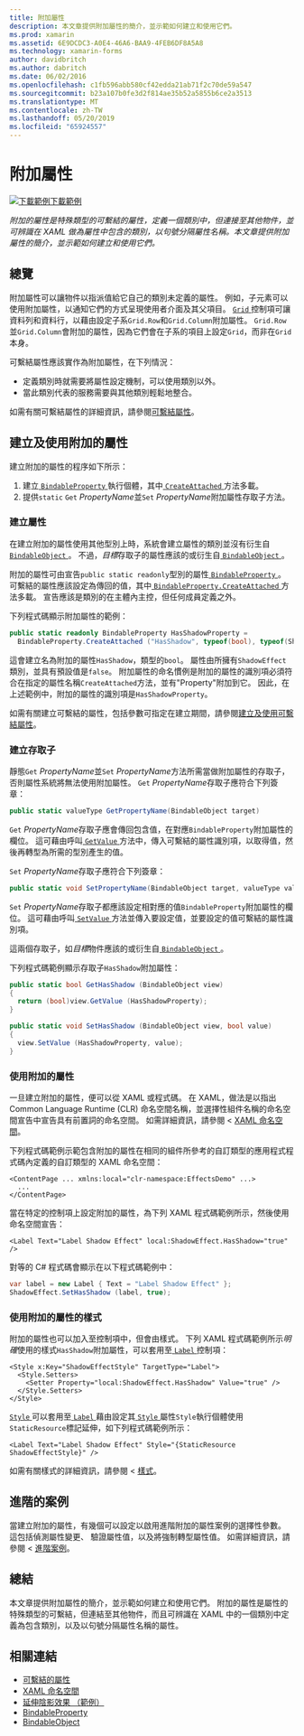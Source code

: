 ```yaml
---
title: 附加屬性
description: 本文章提供附加屬性的簡介，並示範如何建立和使用它們。
ms.prod: xamarin
ms.assetid: 6E9DCDC3-A0E4-46A6-BAA9-4FEB6DF8A5A8
ms.technology: xamarin-forms
author: davidbritch
ms.author: dabritch
ms.date: 06/02/2016
ms.openlocfilehash: c1fb596abb580cf42edda21ab71f2c70de59a547
ms.sourcegitcommit: b23a107b0fe3d2f814ae35b52a5855b6ce2a3513
ms.translationtype: MT
ms.contentlocale: zh-TW
ms.lasthandoff: 05/20/2019
ms.locfileid: "65924557"
---
```

# <a name="attached-properties"></a>附加屬性

[![下載範例](~/media/shared/download.png)下載範例](https://developer.xamarin.com/samples/xamarin-forms/Effects/ShadowEffect/)

_附加的屬性是特殊類型的可繫結的屬性，定義一個類別中，但連接至其他物件，並可辨識在 XAML 做為屬性中包含的類別，以句號分隔屬性名稱。本文章提供附加屬性的簡介，並示範如何建立和使用它們。_

## <a name="overview"></a>總覽

附加屬性可以讓物件以指派值給它自己的類別未定義的屬性。 例如，子元素可以使用附加屬性，以通知它們的方式呈現使用者介面及其父項目。 [ `Grid` ](xref:Xamarin.Forms.Grid)控制項可讓資料列和資料行，以藉由設定子系`Grid.Row`和`Grid.Column`附加屬性。 `Grid.Row` 並`Grid.Column`會附加的屬性，因為它們會在子系的項目上設定`Grid`，而非在`Grid`本身。

可繫結屬性應該實作為附加屬性，在下列情況：

- 定義類別時就需要將屬性設定機制，可以使用類別以外。
- 當此類別代表的服務需要與其他類別輕鬆地整合。

如需有關可繫結屬性的詳細資訊，請參閱[可繫結屬性](~/xamarin-forms/xaml/bindable-properties.md)。

## <a name="creating-and-consuming-an-attached-property"></a>建立及使用附加的屬性

建立附加的屬性的程序如下所示：

1. 建立[ `BindableProperty` ](xref:Xamarin.Forms.BindableProperty)執行個體，其中[ `CreateAttached` ](xref:Xamarin.Forms.BindableProperty.CreateAttached*)方法多載。
1. 提供`static` `Get` *PropertyName*並`Set` *PropertyName*附加屬性存取子方法。

### <a name="creating-a-property"></a>建立屬性

在建立附加的屬性使用其他型別上時，系統會建立屬性的類別並沒有衍生自[ `BindableObject` ](xref:Xamarin.Forms.BindableObject)。 不過，*目標*存取子的屬性應該的或衍生自[ `BindableObject` ](xref:Xamarin.Forms.BindableObject)。

附加的屬性可由宣告`public static readonly`型別的屬性[ `BindableProperty` ](xref:Xamarin.Forms.BindableProperty)。 可繫結的屬性應該設定為傳回的值，其中[ `BindableProperty.CreateAttached` ](xref:Xamarin.Forms.BindableProperty.CreateAttached(System.String,System.Type,System.Type,System.Object,Xamarin.Forms.BindingMode,Xamarin.Forms.BindableProperty.ValidateValueDelegate,Xamarin.Forms.BindableProperty.BindingPropertyChangedDelegate,Xamarin.Forms.BindableProperty.BindingPropertyChangingDelegate,Xamarin.Forms.BindableProperty.CoerceValueDelegate,Xamarin.Forms.BindableProperty.CreateDefaultValueDelegate))方法多載。 宣告應該是類別的在主體內主控，但任何成員定義之外。

下列程式碼顯示附加屬性的範例：

```csharp
public static readonly BindableProperty HasShadowProperty =
  BindableProperty.CreateAttached ("HasShadow", typeof(bool), typeof(ShadowEffect), false);
```

這會建立名為附加的屬性`HasShadow`，類型的`bool`。 屬性由所擁有`ShadowEffect`類別，並具有預設值是`false`。 附加屬性的命名慣例是附加的屬性的識別項必須符合在指定的屬性名稱`CreateAttached`方法，並有"Property"附加到它。 因此，在上述範例中，附加的屬性的識別項是`HasShadowProperty`。

如需有關建立可繫結的屬性，包括參數可指定在建立期間，請參閱[建立及使用可繫結屬性](~/xamarin-forms/xaml/bindable-properties.md#consuming-bindable-property)。

### <a name="creating-accessors"></a>建立存取子

靜態`Get` *PropertyName*並`Set` *PropertyName*方法所需當做附加屬性的存取子，否則屬性系統將無法使用附加屬性。 `Get` *PropertyName*存取子應符合下列簽章：

```csharp
public static valueType GetPropertyName(BindableObject target)
```

`Get` *PropertyName*存取子應會傳回包含值，在對應`BindableProperty`附加屬性的欄位。 這可藉由呼叫[ `GetValue` ](xref:Xamarin.Forms.BindableObject.GetValue(Xamarin.Forms.BindableProperty))方法中，傳入可繫結的屬性識別項，以取得值，然後再轉型為所需的型別產生的值。

`Set` *PropertyName*存取子應符合下列簽章：

```csharp
public static void SetPropertyName(BindableObject target, valueType value)
```

`Set` *PropertyName*存取子都應該設定相對應的值`BindableProperty`附加屬性的欄位。 這可藉由呼叫[ `SetValue` ](xref:Xamarin.Forms.BindableObject.SetValue(Xamarin.Forms.BindableProperty,System.Object))方法並傳入要設定值，並要設定的值可繫結的屬性識別項。

這兩個存取子，如*目標*物件應該的或衍生自[ `BindableObject` ](xref:Xamarin.Forms.BindableObject)。

下列程式碼範例顯示存取子`HasShadow`附加屬性：

```csharp
public static bool GetHasShadow (BindableObject view)
{
  return (bool)view.GetValue (HasShadowProperty);
}

public static void SetHasShadow (BindableObject view, bool value)
{
  view.SetValue (HasShadowProperty, value);
}
```

### <a name="consuming-an-attached-property"></a>使用附加的屬性

一旦建立附加的屬性，便可以從 XAML 或程式碼。 在 XAML，做法是以指出 Common Language Runtime (CLR) 命名空間名稱，並選擇性組件名稱的命名空間宣告中宣告具有前置詞的命名空間。 如需詳細資訊，請參閱 < [XAML 命名空間](~/xamarin-forms/xaml/namespaces.md)。

下列程式碼範例示範包含附加的屬性在相同的組件所參考的自訂類型的應用程式程式碼內定義的自訂類型的 XAML 命名空間：

```xaml
<ContentPage ... xmlns:local="clr-namespace:EffectsDemo" ...>
  ...
</ContentPage>
```

當在特定的控制項上設定附加的屬性，為下列 XAML 程式碼範例所示，然後使用命名空間宣告：

```xaml
<Label Text="Label Shadow Effect" local:ShadowEffect.HasShadow="true" />
```

對等的 C# 程式碼會顯示在以下程式碼範例中：

```csharp
var label = new Label { Text = "Label Shadow Effect" };
ShadowEffect.SetHasShadow (label, true);
```

### <a name="consuming-an-attached-property-with-a-style"></a>使用附加的屬性的樣式

附加的屬性也可以加入至控制項中，但會由樣式。 下列 XAML 程式碼範例所示*明確*使用的樣式`HasShadow`附加屬性，可以套用至[ `Label` ](xref:Xamarin.Forms.Label)控制項：

```xaml
<Style x:Key="ShadowEffectStyle" TargetType="Label">
  <Style.Setters>
    <Setter Property="local:ShadowEffect.HasShadow" Value="true" />
  </Style.Setters>
</Style>
```

[ `Style` ](xref:Xamarin.Forms.Style)可以套用至[ `Label` ](xref:Xamarin.Forms.Label)藉由設定其[ `Style` ](xref:Xamarin.Forms.NavigableElement.Style)屬性`Style`執行個體使用`StaticResource`標記延伸，如下列程式碼範例所示：

```xaml
<Label Text="Label Shadow Effect" Style="{StaticResource ShadowEffectStyle}" />
```

如需有關樣式的詳細資訊，請參閱 <<c0> [ 樣式](~/xamarin-forms/user-interface/styles/index.md)。

## <a name="advanced-scenarios"></a>進階的案例

當建立附加的屬性，有幾個可以設定以啟用進階附加的屬性案例的選擇性參數。 這包括偵測屬性變更、 驗證屬性值，以及將強制轉型屬性值。 如需詳細資訊，請參閱 <<c0> [ 進階案例](~/xamarin-forms/xaml/bindable-properties.md#advanced)。

## <a name="summary"></a>總結

本文章提供附加屬性的簡介，並示範如何建立和使用它們。 附加的屬性是屬性的特殊類型的可繫結，但連結至其他物件，而且可辨識在 XAML 中的一個類別中定義為包含類別，以及以句號分隔屬性名稱的屬性。


## <a name="related-links"></a>相關連結

- [可繫結的屬性](~/xamarin-forms/xaml/bindable-properties.md)
- [XAML 命名空間](~/xamarin-forms/xaml/namespaces.md)
- [延伸陰影效果 （範例）](https://developer.xamarin.com/samples/xamarin-forms/Effects/ShadowEffect/)
- [BindableProperty](xref:Xamarin.Forms.BindableProperty)
- [BindableObject](xref:Xamarin.Forms.BindableObject)
